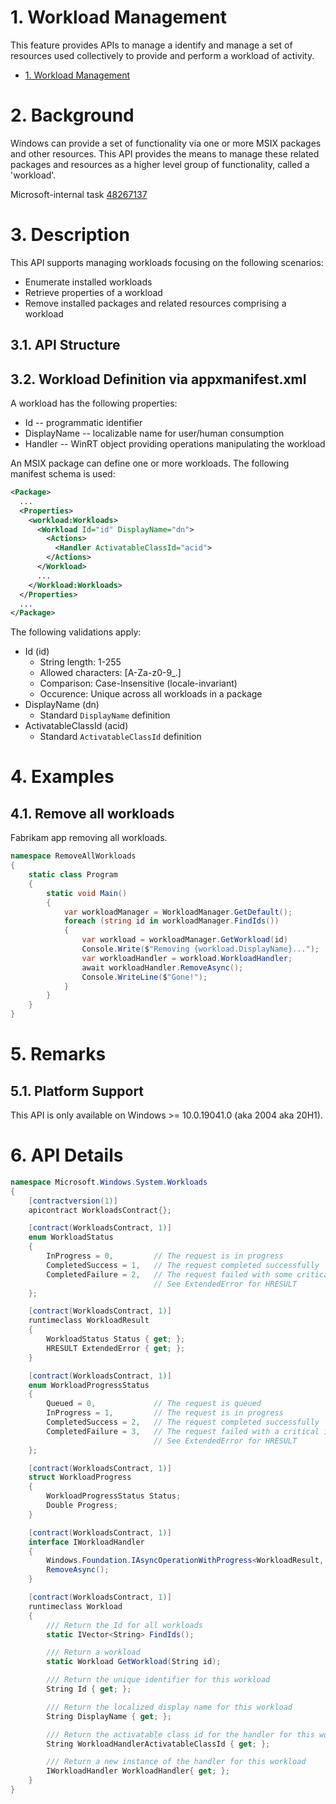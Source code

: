 # 1. Workload Management

This feature provides APIs to manage a identify and manage a set of resources used collectively to
provide and perform a workload of activity.

- [1. Workload Management](#1-workload-management)

# 2. Background

Windows can provide a set of functionality via one or more MSIX packages and other resources. This
API provides the means to manage these related packages and resources as a higher level group of
functionality, called a 'workload'.

Microsoft-internal task [48267137](https://task.ms/48267137)

# 3. Description

This API supports managing workloads focusing on the following scenarios:

* Enumerate installed workloads
* Retrieve properties of a workload
* Remove installed packages and related resources comprising a workload

## 3.1. API Structure

## 3.2. Workload Definition via appxmanifest.xml

A workload has the following properties:

* Id -- programmatic identifier
* DisplayName -- localizable name for user/human consumption
* Handler -- WinRT object providing operations manipulating the workload

An MSIX package can define one or more workloads. The following manifest schema is used:

```xml
<Package>
  ...
  <Properties>
    <workload:Workloads>
      <Workload Id="id" DisplayName="dn">
        <Actions>
          <Handler ActivatableClassId="acid">
        </Actions>
      </Workload>
      ...
    </Workload:Workloads>
  </Properties>
  ...
</Package>
```

The following validations apply:

* Id (id)
  * String length: 1-255
  * Allowed characters: [A-Za-z0-9_.]
  * Comparison: Case-Insensitive (locale-invariant)
  * Occurence: Unique across all workloads in a package
* DisplayName (dn)
  * Standard `DisplayName` definition
* ActivatableClassId (acid)
  * Standard `ActivatableClassId` definition

# 4. Examples

## 4.1. Remove all workloads

Fabrikam app removing all workloads.

```c#
namespace RemoveAllWorkloads
{
    static class Program
    {
        static void Main()
        {
            var workloadManager = WorkloadManager.GetDefault();
            foreach (string id in workloadManager.FindIds())
            {
                var workload = workloadManager.GetWorkload(id)
                Console.Write($"Removing {workload.DisplayName}...");
                var workloadHandler = workload.WorkloadHandler;
                await workloadHandler.RemoveAsync();
                Console.WriteLine($"Gone!");
            }
        }
    }
}
```

# 5. Remarks

## 5.1. Platform Support

This API is only available on Windows >= 10.0.19041.0 (aka 2004 aka 20H1).

# 6. API Details

```c# (but really MIDL3)
namespace Microsoft.Windows.System.Workloads
{
    [contractversion(1)]
    apicontract WorkloadsContract{};

    [contract(WorkloadsContract, 1)]
    enum WorkloadStatus
    {
        InProgress = 0,         // The request is in progress
        CompletedSuccess = 1,   // The request completed successfully
        CompletedFailure = 2,   // The request failed with some critical internal error.
                                // See ExtendedError for HRESULT
    };

    [contract(WorkloadsContract, 1)]
    runtimeclass WorkloadResult
    {
        WorkloadStatus Status { get; };
        HRESULT ExtendedError { get; };
    }

    [contract(WorkloadsContract, 1)]
    enum WorkloadProgressStatus
    {
        Queued = 0,             // The request is queued
        InProgress = 1,         // The request is in progress
        CompletedSuccess = 2,   // The request completed successfully
        CompletedFailure = 3,   // The request failed with a critical internal error
                                // See ExtendedError for HRESULT
    };

    [contract(WorkloadsContract, 1)]
    struct WorkloadProgress
    {
        WorkloadProgressStatus Status;
        Double Progress;
    }

    [contract(WorkloadsContract, 1)]
    interface IWorkloadHandler
    {
        Windows.Foundation.IAsyncOperationWithProgress<WorkloadResult, WorkloadProgress>
        RemoveAsync();
    }

    [contract(WorkloadsContract, 1)]
    runtimeclass Workload
    {
        /// Return the Id for all workloads
        static IVector<String> FindIds();

        /// Return a workload
        static Workload GetWorkload(String id);

        /// Return the unique identifier for this workload
        String Id { get; };

        /// Return the localized display name for this workload
        String DisplayName { get; };

        /// Return the activatable class id for the handler for this workload
        String WorkloadHandlerActivatableClassId { get; };

        /// Return a new instance of the handler for this workload
        IWorkloadHandler WorkloadHandler{ get; };
    }
}
```
